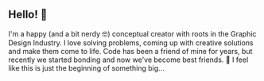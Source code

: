 
## Hello! 👋
I'm a happy (and a bit nerdy 🤓) conceptual creator with roots in the Graphic Design Industry. I love solving problems, coming up with creative solutions and make them come to life. Code has been a friend of mine for years, but recently we started bonding and now we've become best friends. 💜 I feel like this is just the beginning of something big...

